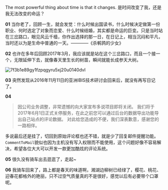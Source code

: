 The most powerful thing about time is that it changes.
是时间改变了我，还是我无法改变的命运？

**01**
当你老了，回顾一生，就会发觉：什么时候出国读书，什么时候决定做第一份职业、何时选定了对象而恋爱、什么时候结婚，其实都是命运的巨变。只是当时站在三岔路口，眼见风云千樯，你作出选择的那一日，在日记上，相当沉闷和平凡，当时还以为是生命中普通的一天。————《杀鹌鹑的少女》


**02**
也许在多年后回顾2017年3月，我应该就是站在这个三岔路口，而且一个接一个，无限延伸下去，就像春天里生长的树苗，瞬间就能长成参天大树。

![7f3b1e89gy1fzpqgyru5xj20u0140dvl](https://github.com/Meekdai/meekdai.github.io/assets/11755104/2472fb06-b1e9-4576-ac5e-28b79131f001)

**03**
突然发现从2016年11月11日的亚洲IBIS技术研讨会回来后，就没有再写日记了。

**04**
> 因公司业务调整，非常遗憾的向大家宣布多说项目即将关闭。 我们将于2017年6月1日正式关停服务，在此之前您可以通过后台的数据导出功能导出自己站点的评论数据。 对此给您造成的不便，我们深表歉意，感谢您的一路相伴。

多说最后还是挂了，切回到原始评论框也还不错，就是少了回复邮件提醒功能。`CommentToMail`貌似也因为主机没有写入权限而不能使用，这个问题好像不容易解决，希望各位大大可以开发一款更加酷炫的评论系统。

**05**
很久没有骑车出去逛逛了，走起~

**06**
我骑车回来了，路上都是春天的味道啊，湘湖边柳树已经绿了，樱花、桃花、迎春花都格外的艳丽，只不过空气质量真的不是很好，感觉以后有必要带个口罩呢。

[comment]: # (##{"timestamp":1490764800,"fontSize":"20px"}##)